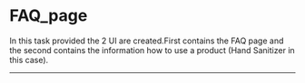 # FAQ_page
In this task provided the 2 UI are created.First contains the FAQ page and the second contains the information how to use a product (Hand Sanitizer in this case).
***********************************************************************************************************************************************************************************
